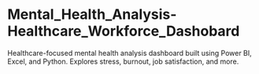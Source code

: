 # Mental_Health_Analysis-Healthcare_Workforce_Dashobard
Healthcare-focused mental health analysis dashboard built using Power BI, Excel, and Python. Explores stress, burnout, job satisfaction, and more.
